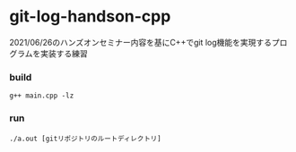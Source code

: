 # git-log-handson-cpp
2021/06/26のハンズオンセミナー内容を基にC++でgit log機能を実現するプログラムを実装する練習

### build
`g++ main.cpp -lz`

### run
`./a.out [gitリポジトリのルートディレクトリ]`